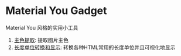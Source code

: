 # Material You Gadget

Material You 风格的实用小工具

1. [主色提取](https://md.jerryz.com.cn/color): 提取图片主色
2. [长度单位转换和显示](https://md.jerryz.com.cn/length): 转换各种HTML常用的长度单位并且可视化地显示
